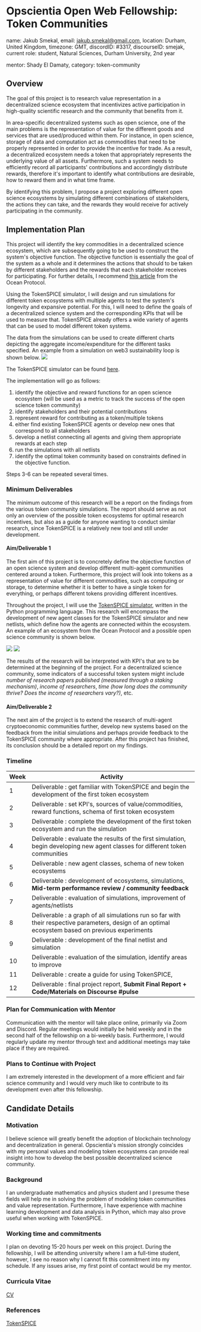 # Opscientia Open Web Fellowship: Token Communities
  name: Jakub Smekal, email: jakub.smekal@gmail.com, location: Durham, United Kingdom, timezone: GMT, discordID: #3317, discourseID: 
  smejak, current role: student, Natural Sciences, Durham University, 2nd year
  
  mentor: Shady El Damaty, category: token-community
  
  ## Overview

  The goal of this project is to research value representation in a decentralized science ecosystem that incentivizes active participation in high-quality scientific research and the community that benefits from it. 
  
  In area-specific decentralized systems such as open science, one of the main problems is the representation of value for the different goods and services that are used/produced within them. For instance, in open science, storage of data and computation act as commodities that need to be properly represented in order to provide the incentive for trade. As a result, a decentralized ecosystem needs a token that appropriately represents the underlying value of all assets. Furthermore, such a system needs to efficiently record all participants' contributions and accordingly distribute rewards, therefore it's important to identify what contributions are desirable, how to reward them and in what time frame.

  By identifying this problem, I propose a project exploring different open science ecosystems by simulating different combinations of stakeholders, the actions they can take, and the rewards they would receive for actively participating in the community.
  
  
  ## Implementation Plan

  This project will identify the key commodities in a decentralized science ecosystem, which are subsequently going to be used to construct the system's objective function. The objective function is essentially the goal of the system as a whole and it determines the actions that should to be taken by different stakeholders and the rewards that each stakeholder receives for participating. For further details, I recommend [this article](https://blog.oceanprotocol.com/token-engineering-case-studies-b44267e68f4) from the Ocean Protocol.

  Using the TokenSPICE simulator, I will design and run simulations for different token ecosystems with multiple agents to test the system's longevity and expansive potential. For this, I will need to define the goals of a decentralized science system and the corresponding KPIs that will be used to measure that. TokenSPICE already offers a wide variety of agents that can be used to model different token systems.

  The data from the simulations can be used to create different charts depicting the aggregate income/expenditure for the different tasks specified. An example from a simulation on web3 sustainability loop is shown below.
  ![](Monthly_OceanDAO_Income_LOG.png)

  The TokenSPICE simulator can be found [here](https://github.com/tokenspice/tokenspice).

  The implementation will go as follows:
  1. identify the objective and reward functions for an open science ecosystem (will be used as a metric to track the success of the open science token community)
  2. identify stakeholders and their potential contributions
  3. represent reward for contributing as a token/multiple tokens
  4. either find existing TokenSPICE agents or develop new ones that correspond to all stakeholders
  5. develop a netlist connecting all agents and giving them appropriate rewards at each step
  6. run the simulations with all netlists
  7. identify the optimal token community based on constraints defined in the objective function.

  Steps 3-6 can be repeated several times.
  
  ### Minimum Deliverables

  The minimum outcome of this research will be a report on the findings from the various token community simulations. The report should serve as not only an overview of the possible token ecosystems for optimal research incentives, but also as a guide for anyone wanting to conduct similar research, since TokenSPICE is a relatively new tool and still under development.
  
  #### Aim/Deliverable 1

  The first aim of this project is to concretely define the objective function of an open science system and develop different multi-agent communities centered around a token. Furthermore, this project will look into tokens as a representation of value for different commodities, such as computing or storage, to determine whether it is better to have a single token for everything, or perhaps different tokens providing different incentives.

  Throughout the project, I will use the [TokenSPICE simulator](https://github.com/tokenspice/tokenspice), written in the Python programming language. This research will encompass the development of new agent classes for the TokenSPICE simulator and new netlists, which define how the agents are connected within the ecosystem. An example of an ecosystem from the Ocean Protocol and a possible open science community is shown below.
  
  ![](model-new1.png)
  ![](example.png)

  The results of the research will be interpreted with KPI's that are to be determined at the beginning of the project. For a decentralized science community, some indicators of a successful token system might include *number of research papers published (measured through a staking mechanism)*, *income of researchers*, *time (how long does the community thrive? Does the income of researchers vary?)*, etc.
  
  #### Aim/Deliverable 2
  
  The next aim of the project is to extend the research of multi-agent cryptoeconomic communities further, develop new systems based on the feedback from the initial simulations and perhaps provide feedback to the TokenSPICE community where appropriate. After this project has finished, its conclusion should be a detailed report on my findings.
  
  ### Timeline

| Week      | Activity |
| ----------- | ----------- |
| 1      | Deliverable : get familiar with TokenSPICE and begin the development of the first token ecosystem  |
| 2      | Deliverable :  set KPI's, sources of value/commodities, reward functions, schema of first token ecosystem  |
| 3      | Deliverable : complete the development of the first token ecosystem and run the simulation |
| 4      | Deliverable : evaluate the results of the first simulation, begin developing new agent classes for different token communities |
| 5      | Deliverable : new agent classes, schema of new token ecosystems |
| 6      | Deliverable : development of ecosystems, simulations, **Mid-term performance review / community feedback** |
| 7      | Deliverable : evaluation of simulations, improvement of agents/netlists |
| 8      | Deliverable : a graph of all simulations run so far with their respective parameters, design of an optimal ecosystem based on previous experiments |
| 9      | Deliverable : development of the final netlist and simulation |
| 10      | Deliverable : evaluation of the simulation, identify areas to improve |
| 11      | Deliverable : create a guide for using TokenSPICE, |
| 12      | Deliverable : final project report,   **Submit Final Report + Code/Materials on Discourse #pulse**    |

### Plan for Communication with Mentor

Communication with the mentor will take place online, primarily via Zoom and Discord. Regular meetings would initially be held weekly and in the second half of the fellowship on a bi-weekly basis. Furthermore, I would regularly update my mentor through text and additional meetings may take place if they are required.

### Plans to Continue with Project

I am extremely interested in the development of a more efficient and fair science community and I would very much like to contribute to its development even after this fellowship.

## Candidate Details

### Motivation

I believe science will greatly benefit the adoption of blockchain technology and decentralization in general. Opscientia's mission strongly coincides with my personal values and modeling token ecosystems can provide real insight into how to develop the best possible decentralized science community.

### Background

I an undergraduate mathematics and physics student and I presume these fields will help me in solving the problem of modeling token communities and value representation. Furthermore, I have experience with machine learning development and data analysis in Python, which may also prove useful when working with TokenSPICE.

### Working time and commitments

I plan on devoting 15-20 hours per week on this project. During the fellowship, I will be attending university where I am a full-time student, however, I see no reason why I cannot fit this commitment into my schedule. If any issues arise, my first point of contact would be my mentor.

### Curricula Vitae

[CV](https://drive.google.com/file/d/1slxxukIgx6tDw3eqXy2s9hnNnEU-wSEK/view?usp=sharing)

### References

[TokenSPICE](https://github.com/tokenspice/tokenspice)
